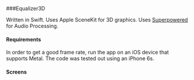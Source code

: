 ###Equalizer3D

Written in Swift. Uses Apple SceneKit for 3D graphics. Uses 
[Superpowered](https://github.com/superpoweredSDK/Low-Latency-Android-Audio-iOS-Audio-Engine)  for Audio Processing.

#### Requirements

In order to get a good frame rate, run the app on an iOS device that supports Metal. The code was tested out using an iPhone 6s.

#### Screens




